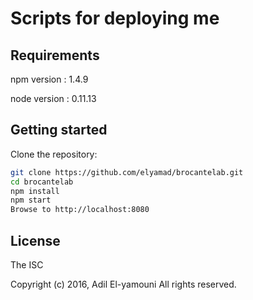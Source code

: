 # Scripts for deploying me

## Requirements
npm version : 1.4.9

node version : 0.11.13

## Getting started
Clone the repository:

```sh
git clone https://github.com/elyamad/brocantelab.git
cd brocantelab
npm install
npm start
Browse to http://localhost:8080
```

License
-------

The ISC

Copyright (c) 2016, Adil El-yamouni
All rights reserved.
